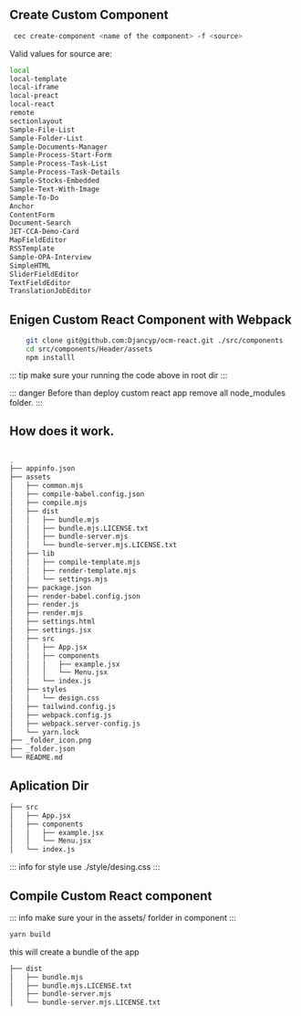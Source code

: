 ## Create Custom Component

```bash
 cec create-component <name of the component> -f <source>
```

<!-- Usage: cec create-component name | cec cc name -->
<!---->
<!-- Creates the component name. By default, it creates a local component. Optionally specify -f -->
<!---->
<!-- <source> to create from a different source. -->

Valid values for source are:

```bash
local
local-template
local-iframe
local-preact
local-react
remote
sectionlayout
Sample-File-List
Sample-Folder-List
Sample-Documents-Manager
Sample-Process-Start-Form
Sample-Process-Task-List
Sample-Process-Task-Details
Sample-Stocks-Embedded
Sample-Text-With-Image
Sample-To-Do
Anchor
ContentForm
Document-Search
JET-CCA-Demo-Card
MapFieldEditor
RSSTemplate
Sample-OPA-Interview
SimpleHTML
SliderFieldEditor
TextFieldEditor
TranslationJobEditor
```

## Enigen Custom React Component with Webpack

```bash
    git clone git@github.com:Djancyp/ocm-react.git ./src/components
    cd src/components/Header/assets
    npm installl
```

::: tip
make sure your running the code above in root dir
:::

::: danger
Before than deploy custom react app remove all node_modules folder.
:::

## How does it work.

````bash

.
├── appinfo.json
├── assets
│   ├── common.mjs
│   ├── compile-babel.config.json
│   ├── compile.mjs
│   ├── dist
│   │   ├── bundle.mjs
│   │   ├── bundle.mjs.LICENSE.txt
│   │   ├── bundle-server.mjs
│   │   └── bundle-server.mjs.LICENSE.txt
│   ├── lib
│   │   ├── compile-template.mjs
│   │   ├── render-template.mjs
│   │   └── settings.mjs
│   ├── package.json
│   ├── render-babel.config.json
│   ├── render.js
│   ├── render.mjs
│   ├── settings.html
│   ├── settings.jsx
│   ├── src
│   │   ├── App.jsx
│   │   ├── components
│   │   │   ├── example.jsx
│   │   │   └── Menu.jsx
│   │   └── index.js
│   ├── styles
│   │   └── design.css
│   ├── tailwind.config.js
│   ├── webpack.config.js
│   ├── webpack.server-config.js
│   └── yarn.lock
├── _folder_icon.png
├── _folder.json
└── README.md
````
## Aplication Dir
````bash
├── src
│   ├── App.jsx
│   ├── components
│   │   ├── example.jsx
│   │   └── Menu.jsx
│   └── index.js
````
::: info
for style use ./style/desing.css
:::


## Compile Custom React component

::: info
make sure your in the assets/ forlder in component
:::


````bash
yarn build
````
this will create a bundle of the app

````bash
├── dist
│   ├── bundle.mjs
│   ├── bundle.mjs.LICENSE.txt
│   ├── bundle-server.mjs
│   └── bundle-server.mjs.LICENSE.txt
````

